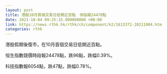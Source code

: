 ```yaml
---
layout: post
title: 港股10月首個交易日低開近百點　恒指報24478點
date: 2021-10-04 09:25:15.000000000 +08:00
link: https://news.rthk.hk/rthk/ch/component/k2/1613372-20211004.htm
categories: rthk
---
```


港股假期後復市，在10月首個交易日低開近百點。

恒生指數競價時段報24478點，跌96點，跌幅0.39%。

科技指數報6054點，跌47點，跌幅0.78%。
